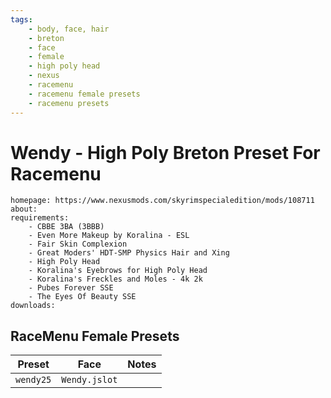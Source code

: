 ```yaml
---
tags:
    - body, face, hair
    - breton
    - face
    - female
    - high poly head
    - nexus
    - racemenu
    - racemenu female presets
    - racemenu presets
---
```


# Wendy - High Poly Breton Preset For Racemenu

```project_info
homepage: https://www.nexusmods.com/skyrimspecialedition/mods/108711
about:
requirements:
    - CBBE 3BA (3BBB)
    - Even More Makeup by Koralina - ESL
    - Fair Skin Complexion
    - Great Moders' HDT-SMP Physics Hair and Xing
    - High Poly Head
    - Koralina's Eyebrows for High Poly Head
    - Koralina's Freckles and Moles - 4k 2k
    - Pubes Forever SSE
    - The Eyes Of Beauty SSE
downloads:
```

## RaceMenu Female Presets

| Preset | Face | Notes |
|---|---|---|
| ``wendy25`` | ``Wendy.jslot`` | |
